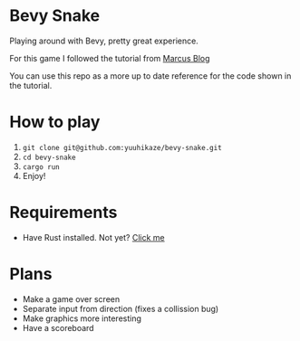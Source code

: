 # Bevy Snake

Playing around with Bevy, pretty great experience.

For this game I followed the tutorial from [Marcus Blog](https://mbuffett.com/posts/bevy-snake-tutorial/)

You can use this repo as a more up to date reference for the code shown in the tutorial.

# How to play

1.  `git clone git@github.com:yuuhikaze/bevy-snake.git`
1.  `cd bevy-snake`
1.  `cargo run`
1.  Enjoy!

# Requirements

-   Have Rust installed. Not yet? [Click me](https://www.rust-lang.org/tools/install)

# Plans

-   Make a game over screen
-   Separate input from direction (fixes a collission bug)
-   Make graphics more interesting
-   Have a scoreboard
